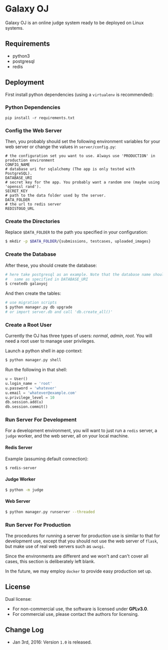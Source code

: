 Galaxy OJ
=========

Galaxy OJ is an online judge system ready to be deployed on Linux systems.

Requirements
-------
* python3
* postgresql
* redis


Deployment
----------
First install python dependencies (using a `virtualenv` is recommended):

### Python Dependencies

```
pip install -r requirements.txt
```

### Config the Web Server
Then, you probably should set the following environment variables
for your web server or change the values in `server/config.py`:

```
# the configuration set you want to use. Always use 'PRODUCTION' in production environment
CONFIG_NAME
# database uri for sqlalchemy (The app is only tested with PostgreSQL).
DATABASE_URI
# secret key for the app. You probably want a random one (maybe using 'openssl rand').
SECRET_KEY
# path to the data folder used by the server.
DATA_FOLDER
# the url to redis server
REDISTOGO_URL
```


### Create the Directories
Replace `$DATA_FOLDER` to the path you specified in your configuration:

```bash
$ mkdir -p $DATA_FOLDER/{submissions, testcases, uploaded_images}
```


### Create the Database
After these, you should create the database:

```bash
# here take postgresql as an example. Note that the database name should be the
#   same as specified in DATABASE_URI
$ createdb galaxyoj
```

And then create the tables:

```bash
# use migration scripts
$ python manager.py db upgrade
# or import server.db and call 'db.create_all()'
```

### Create a Root User
Currently the OJ has three types of users: *normal*, *admin*, *root*.
You will need a root user to manage user privileges.

Launch a python shell in app context:

```bash
$ python manager.py shell
```

Run the following in that shell:

```python
u = User()
u.login_name = 'root'
u.password = 'whatever'
u.email = 'whatever@example.com'
u.privilege_level = 10
db.session.add(u)
db.session.commit()
```

### Run Server For Development
For a development environment, you will want to just run a `redis` server,
a `judge` worker, and the web server, all on your local machine.

#### Redis Server
Example (assuming default connection):

```bash
$ redis-server
```

#### Judge Worker

```bash
$ python -m judge
```

#### Web Server

```bash
$ python manager.py runserver --threaded
```


### Run Server For Production
The procedures for running a server for production use is similar to
that for development use, except that you should not use the web server
of `flask`, but make use of real web servers such as `uwsgi`.

Since the environments are different and we won't and can't cover all cases,
this section is deliberately left blank.

In the future, we may employ `docker` to provide easy production set up.


License
-------
Dual license:

* For non-commercial use, the software is licensed under **GPLv3.0**.
* For commercial use, please contact the authors for licensing.


Change Log
----------
* Jan 3rd, 2016: Version `1.0` is released.


